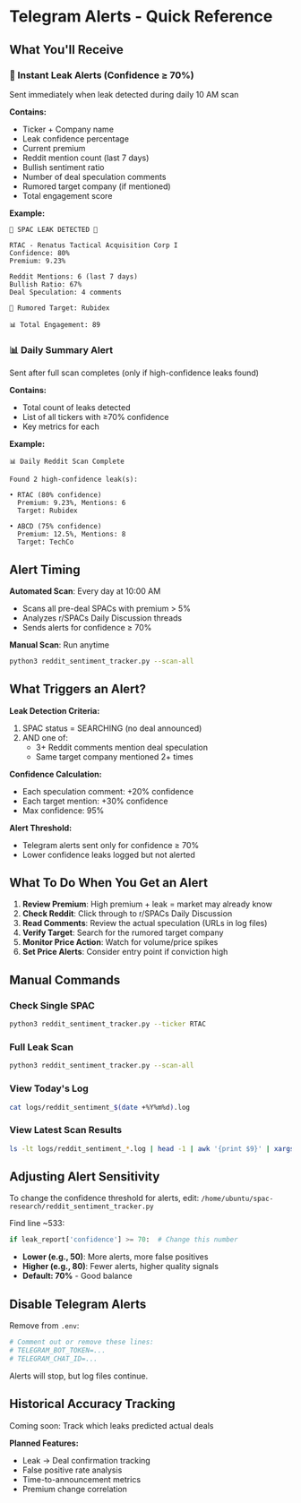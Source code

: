 # Telegram Alerts - Quick Reference

## What You'll Receive

### 🚨 Instant Leak Alerts (Confidence ≥ 70%)
Sent immediately when leak detected during daily 10 AM scan

**Contains:**
- Ticker + Company name
- Leak confidence percentage
- Current premium
- Reddit mention count (last 7 days)
- Bullish sentiment ratio
- Number of deal speculation comments
- Rumored target company (if mentioned)
- Total engagement score

**Example:**
```
🚨 SPAC LEAK DETECTED 🚨

RTAC - Renatus Tactical Acquisition Corp I
Confidence: 80%
Premium: 9.23%

Reddit Mentions: 6 (last 7 days)
Bullish Ratio: 67%
Deal Speculation: 4 comments

🎯 Rumored Target: Rubidex

📊 Total Engagement: 89
```

### 📊 Daily Summary Alert
Sent after full scan completes (only if high-confidence leaks found)

**Contains:**
- Total count of leaks detected
- List of all tickers with ≥70% confidence
- Key metrics for each

**Example:**
```
📊 Daily Reddit Scan Complete

Found 2 high-confidence leak(s):

• RTAC (80% confidence)
  Premium: 9.23%, Mentions: 6
  Target: Rubidex

• ABCD (75% confidence)
  Premium: 12.5%, Mentions: 8
  Target: TechCo
```

## Alert Timing

**Automated Scan**: Every day at 10:00 AM
- Scans all pre-deal SPACs with premium > 5%
- Analyzes r/SPACs Daily Discussion threads
- Sends alerts for confidence ≥ 70%

**Manual Scan**: Run anytime
```bash
python3 reddit_sentiment_tracker.py --scan-all
```

## What Triggers an Alert?

**Leak Detection Criteria:**
1. SPAC status = SEARCHING (no deal announced)
2. AND one of:
   - 3+ Reddit comments mention deal speculation
   - Same target company mentioned 2+ times

**Confidence Calculation:**
- Each speculation comment: +20% confidence
- Each target mention: +30% confidence
- Max confidence: 95%

**Alert Threshold:**
- Telegram alerts sent only for confidence ≥ 70%
- Lower confidence leaks logged but not alerted

## What To Do When You Get an Alert

1. **Review Premium**: High premium + leak = market may already know
2. **Check Reddit**: Click through to r/SPACs Daily Discussion
3. **Read Comments**: Review the actual speculation (URLs in log files)
4. **Verify Target**: Search for the rumored target company
5. **Monitor Price Action**: Watch for volume/price spikes
6. **Set Price Alerts**: Consider entry point if conviction high

## Manual Commands

### Check Single SPAC
```bash
python3 reddit_sentiment_tracker.py --ticker RTAC
```

### Full Leak Scan
```bash
python3 reddit_sentiment_tracker.py --scan-all
```

### View Today's Log
```bash
cat logs/reddit_sentiment_$(date +%Y%m%d).log
```

### View Latest Scan Results
```bash
ls -lt logs/reddit_sentiment_*.log | head -1 | awk '{print $9}' | xargs cat
```

## Adjusting Alert Sensitivity

To change the confidence threshold for alerts, edit:
`/home/ubuntu/spac-research/reddit_sentiment_tracker.py`

Find line ~533:
```python
if leak_report['confidence'] >= 70:  # Change this number
```

- **Lower (e.g., 50)**: More alerts, more false positives
- **Higher (e.g., 80)**: Fewer alerts, higher quality signals
- **Default: 70%** - Good balance

## Disable Telegram Alerts

Remove from `.env`:
```bash
# Comment out or remove these lines:
# TELEGRAM_BOT_TOKEN=...
# TELEGRAM_CHAT_ID=...
```

Alerts will stop, but log files continue.

## Historical Accuracy Tracking

Coming soon: Track which leaks predicted actual deals

**Planned Features:**
- Leak → Deal confirmation tracking
- False positive rate analysis
- Time-to-announcement metrics
- Premium change correlation
